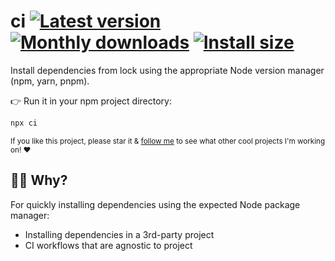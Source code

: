 # ci [![Latest version](https://badgen.net/npm/v/ci)](https://npm.im/ci) [![Monthly downloads](https://badgen.net/npm/dm/ci)](https://npm.im/ci) [![Install size](https://packagephobia.now.sh/badge?p=ci)](https://packagephobia.now.sh/result?p=ci)

Install dependencies from lock using the appropriate Node version manager (npm, yarn, pnpm).

👉 Run it in your npm project directory:

```sh
npx ci
```

<sub>If you like this project, please star it & [follow me](https://github.com/privatenumber) to see what other cool projects I'm working on! ❤️</sub>

## 🙋‍♂️ Why?

For quickly installing dependencies using the expected Node package manager:
- Installing dependencies in a 3rd-party project
- CI workflows that are agnostic to project
